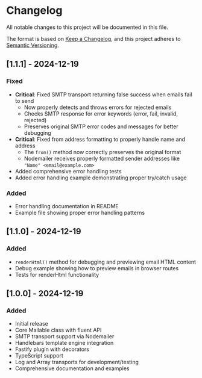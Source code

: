 # Changelog

All notable changes to this project will be documented in this file.

The format is based on [Keep a Changelog](https://keepachangelog.com/en/1.0.0/),
and this project adheres to [Semantic Versioning](https://semver.org/spec/v2.0.0.html).

## [1.1.1] - 2024-12-19

### Fixed
- **Critical**: Fixed SMTP transport returning false success when emails fail to send
  - Now properly detects and throws errors for rejected emails
  - Checks SMTP response for error keywords (error, fail, invalid, rejected)
  - Preserves original SMTP error codes and messages for better debugging
- **Critical**: Fixed from address formatting to properly handle name and address
  - The `from()` method now correctly preserves the original format
  - Nodemailer receives properly formatted sender addresses like `"Name" <email@example.com>`
- Added comprehensive error handling tests
- Added error handling example demonstrating proper try/catch usage

### Added
- Error handling documentation in README
- Example file showing proper error handling patterns

## [1.1.0] - 2024-12-19

### Added
- `renderHtml()` method for debugging and previewing email HTML content
- Debug example showing how to preview emails in browser routes
- Tests for renderHtml functionality

## [1.0.0] - 2024-12-19

### Added
- Initial release
- Core Mailable class with fluent API
- SMTP transport support via Nodemailer
- Handlebars template engine integration
- Fastify plugin with decorators
- TypeScript support
- Log and Array transports for development/testing
- Comprehensive documentation and examples